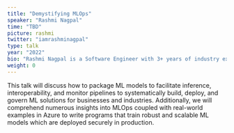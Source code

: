 ```yaml
---
title: "Demystifying MLOps"
speaker: "Rashmi Nagpal"
time: "TBD"
picture: rashmi
twitter: "iamrashminagpal"
type: talk
year: "2022"
bio: "Rashmi Nagpal is a Software Engineer with 3+ years of industry experience. She is also a Research Affiliate at the University of San Francisco, CA, working in sociolinguistics. She is passionate about exploring FATE (Fairness, Accountability, Transparency, and Ethics) in NLP algorithms and bringing research and academia to the industry. She holds a post-graduate in Artificial Intelligence from the University of California Berkeley and Plaksha. She is a leader at Women Who Go, wherein she is actively involved in bridging the gender gap in Science, Technology, Engineering, and Mathematics (STEM) fields."
weight: 0
---
```


This talk will discuss how to package ML models to facilitate inference, interoperability, and monitor pipelines to systematically build, deploy, and govern ML solutions for businesses and industries. 
Additionally, we will comprehend numerous insights into MLOps coupled with real-world examples in Azure to write programs that train robust and scalable ML models which are deployed securely in production.